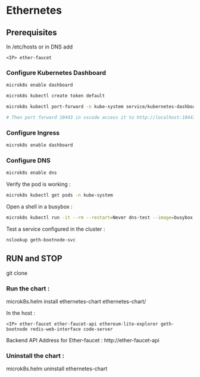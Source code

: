 # Ethernetes

## Prerequisites

In /etc/hosts or in DNS add
```
<IP> ether-faucet
```

### Configure Kubernetes Dashboard
```bash
microk8s enable dashboard

microk8s kubectl create token default

microk8s kubectl port-forward -n kube-system service/kubernetes-dashboard 10443:443 --address 0.0.0.0

# Then port forward 10443 in vscode access it to http://localhost:10443
```

### Configure Ingress
```bash
microk8s enable dashboard
```

### Configure DNS 
```bash
microk8s enable dns
```

Verify the pod is working : 
```bash
microk8s kubectl get pods -n kube-system
```

Open a shell in a busybox : 
```bash
microk8s kubectl run -it --rm --restart=Never dns-test --image=busybox -- sh
```

Test a service configured in the cluster :
```bash
nslookup geth-bootnode-svc
```

## RUN and STOP

git clone 

### Run the chart :

microk8s.helm install ethernetes-chart ethernetes-chart/

In the host : 
```
<IP> ether-faucet ether-faucet-api ethereum-lite-explorer geth-bootnode redis-web-interface code-server
```
Backend API Address for Ether-faucet : http://ether-faucet-api


### Uninstall the chart : 

microk8s.helm uninstall ethernetes-chart
